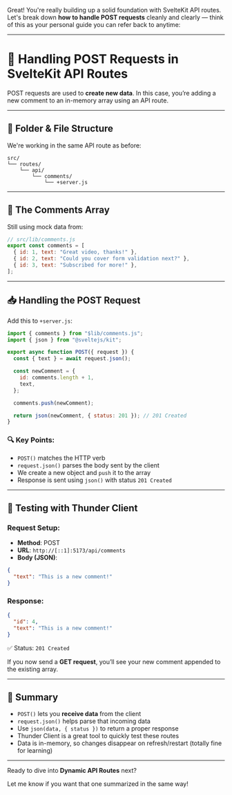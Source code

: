 Great! You're really building up a solid foundation with SvelteKit API routes. Let's break down **how to handle POST requests** cleanly and clearly — think of this as your personal guide you can refer back to anytime:

---

# 📨 Handling POST Requests in SvelteKit API Routes

POST requests are used to **create new data**. In this case, you’re adding a new comment to an in-memory array using an API route.

---

## 🧱 Folder & File Structure

We're working in the same API route as before:

```
src/
└── routes/
    └── api/
        └── comments/
            └── +server.js
```

---

## 💬 The Comments Array

Still using mock data from:

```js
// src/lib/comments.js
export const comments = [
  { id: 1, text: "Great video, thanks!" },
  { id: 2, text: "Could you cover form validation next?" },
  { id: 3, text: "Subscribed for more!" },
];
```

---

## 📥 Handling the POST Request

Add this to `+server.js`:

```js
import { comments } from "$lib/comments.js";
import { json } from "@sveltejs/kit";

export async function POST({ request }) {
  const { text } = await request.json();

  const newComment = {
    id: comments.length + 1,
    text,
  };

  comments.push(newComment);

  return json(newComment, { status: 201 }); // 201 Created
}
```

### 🔍 Key Points:

- `POST()` matches the HTTP verb
- `request.json()` parses the body sent by the client
- We create a new object and `push` it to the array
- Response is sent using `json()` with status `201 Created`

---

## 🧪 Testing with Thunder Client

### Request Setup:

- **Method**: POST
- **URL**: `http://[::1]:5173/api/comments`
- **Body (JSON)**:

```json
{
  "text": "This is a new comment!"
}
```

### Response:

```json
{
  "id": 4,
  "text": "This is a new comment!"
}
```

✅ Status: `201 Created`

If you now send a **GET request**, you’ll see your new comment appended to the existing array.

---

## 📌 Summary

- `POST()` lets you **receive data** from the client
- `request.json()` helps parse that incoming data
- Use `json(data, { status })` to return a proper response
- Thunder Client is a great tool to quickly test these routes
- Data is in-memory, so changes disappear on refresh/restart (totally fine for learning)

---

Ready to dive into **Dynamic API Routes** next?

Let me know if you want that one summarized in the same way!
